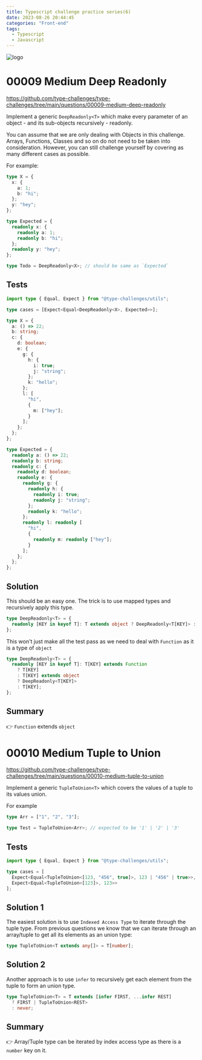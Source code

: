 ```yaml
---
title: Typescript challenge practice series(6)
date: 2023-08-26 20:44:45
categories: "Front-end"
tags:
  - Typescript
  - Javascript
---
```


![logo](https://tsch.js.org/logo.svg)

# 00009 Medium Deep Readonly

https://github.com/type-challenges/type-challenges/tree/main/questions/00009-medium-deep-readonly

Implement a generic `DeepReadonly<T>` which make every parameter of an object - and its sub-objects recursively - readonly.

You can assume that we are only dealing with Objects in this challenge. Arrays, Functions, Classes and so on do not need to be taken into consideration. However, you can still challenge yourself by covering as many different cases as possible.

For example:

```ts
type X = {
  x: {
    a: 1;
    b: "hi";
  };
  y: "hey";
};

type Expected = {
  readonly x: {
    readonly a: 1;
    readonly b: "hi";
  };
  readonly y: "hey";
};

type Todo = DeepReadonly<X>; // should be same as `Expected`
```

## Tests

```ts
import type { Equal, Expect } from "@type-challenges/utils";

type cases = [Expect<Equal<DeepReadonly<X>, Expected>>];

type X = {
  a: () => 22;
  b: string;
  c: {
    d: boolean;
    e: {
      g: {
        h: {
          i: true;
          j: "string";
        };
        k: "hello";
      };
      l: [
        "hi",
        {
          m: ["hey"];
        }
      ];
    };
  };
};

type Expected = {
  readonly a: () => 22;
  readonly b: string;
  readonly c: {
    readonly d: boolean;
    readonly e: {
      readonly g: {
        readonly h: {
          readonly i: true;
          readonly j: "string";
        };
        readonly k: "hello";
      };
      readonly l: readonly [
        "hi",
        {
          readonly m: readonly ["hey"];
        }
      ];
    };
  };
};
```

## Solution

This should be an easy one. The trick is to use mapped types and recursively apply this type.

```ts
type DeepReadonly<T> = {
  readonly [KEY in keyof T]: T extends object ? DeepReadonly<T[KEY]> : T[KEY];
};
```

This won't just make all the test pass as we need to deal with `Function` as it is a type of `object`

```ts
type DeepReadonly<T> = {
  readonly [KEY in keyof T]: T[KEY] extends Function
    ? T[KEY]
    : T[KEY] extends object
    ? DeepReadonly<T[KEY]>
    : T[KEY];
};
```

## Summary

👉 `Function` extends `object`

# 00010 Medium Tuple to Union

https://github.com/type-challenges/type-challenges/tree/main/questions/00010-medium-tuple-to-union

Implement a generic `TupleToUnion<T>` which covers the values of a tuple to its values union.

For example

```ts
type Arr = ["1", "2", "3"];

type Test = TupleToUnion<Arr>; // expected to be '1' | '2' | '3'
```

## Tests

```ts
import type { Equal, Expect } from "@type-challenges/utils";

type cases = [
  Expect<Equal<TupleToUnion<[123, "456", true]>, 123 | "456" | true>>,
  Expect<Equal<TupleToUnion<[123]>, 123>>
];
```

## Solution 1

The easiest solution is to use `Indexed Access Type` to iterate through the tuple type. From previous questions we know that we can iterate through an array/tuple to get all its elements as an union type:

```ts
type TupleToUnion<T extends any[]> = T[number];
```

## Solution 2

Another approach is to use `infer` to recursively get each element from the tuple to form an union type.

```ts
type TupleToUnion<T> = T extends [infer FIRST, ...infer REST]
  ? FIRST | TupleToUnion<REST>
  : never;
```

## Summary

👉 Array/Tuple type can be iterated by index access type as there is a `number` key on it.
